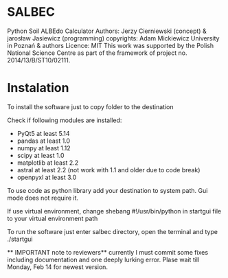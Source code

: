 # SALBEC

Python Soil ALBEdo Calculator
Authors: Jerzy Cierniewski (concept) & jarosław Jasiewicz (programming)
copyrights: Adam Mickiewicz University in Poznań & authors
Licence: MIT 
This work was supported by the Polish National Science Centre as part of the framework of project no. 2014/13/B/ST10/02111.

# Instalation

To install the software just to copy folder to the destination

Check if following modules are installed:

* PyQt5 at least 5.14
* pandas at least 1.0
* numpy at least 1.12
* scipy at least 1.0
* matplotlib at least 2.2
* astral at least 2.2 (not work with 1.1 and older due to code break)
* openpyxl at least 3.0

To use code as python library add your destination to system path. Gui mode does not require it.

If use virtual environment, change shebang #!/usr/bin/python in startgui file to your virtual environment path

To run the software just enter salbec directory, open the terminal and type ./startgui


** IMPORTANT note to reviewers** 
currently I must commit some fixes including documentation and one deeply lurking error. Plase wait till Monday, Feb 14 for newest version.
